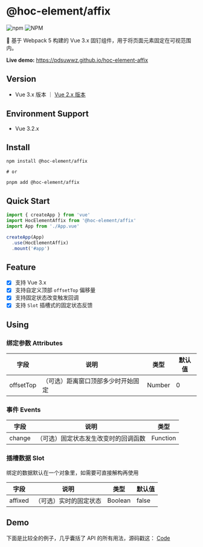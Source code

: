 # @hoc-element/affix

![npm](https://img.shields.io/npm/v/@hoc-element/affix)  ![NPM](https://img.shields.io/npm/l/@hoc-element/affix)

📌 基于 Webpack 5 构建的 Vue 3.x 固钉组件，用于将页面元素固定在可视范围内。

**Live demo:** https://pdsuwwz.github.io/hoc-element-affix


## Version

* Vue 3.x 版本 ｜ [Vue 2.x 版本](https://github.com/pdsuwwz/hoc-element-affix/tree/vue2.0)



## Environment Support

* Vue 3.2.x

## Install

```shell
npm install @hoc-element/affix

# or

pnpm add @hoc-element/affix
```

## Quick Start

```js
import { createApp } from 'vue'
import HocElementAffix from '@hoc-element/affix'
import App from './App.vue'

createApp(App)
  .use(HocElementAffix)
  .mount('#app')
```

## Feature

- [x] 支持 Vue 3.x
- [x] 支持自定义顶部 `offsetTop` 偏移量
- [x] 支持固定状态改变触发回调
- [x] 支持 `Slot` 插槽式的固定状态反馈

## Using

### 绑定参数 Attributes

| 字段 | 说明 | 类型 | 默认值 |
| -------- | -------- | -------- | -------- |
| offsetTop | （可选）距离窗口顶部多少时开始固定 | Number | 0 |

### 事件 Events

| 字段 | 说明 | 类型 |
| -------- | -------- | -------- |
| change | （可选）固定状态发生改变时的回调函数 | Function |

### 插槽数据 Slot

绑定的数据默认在一个对象里，如需要可直接解构再使用

| 字段 | 说明 | 类型 | 默认值 |
| -------- | -------- | -------- | -------- |
| affixed | （可选）实时的固定状态 | Boolean | false |


## Demo

下面是比较全的例子，几乎囊括了 API 的所有用法，源码戳这： [Code](https://github.com/pdsuwwz/hoc-element-affix/tree/main/example/src/views/ExampleAffix.vue )


